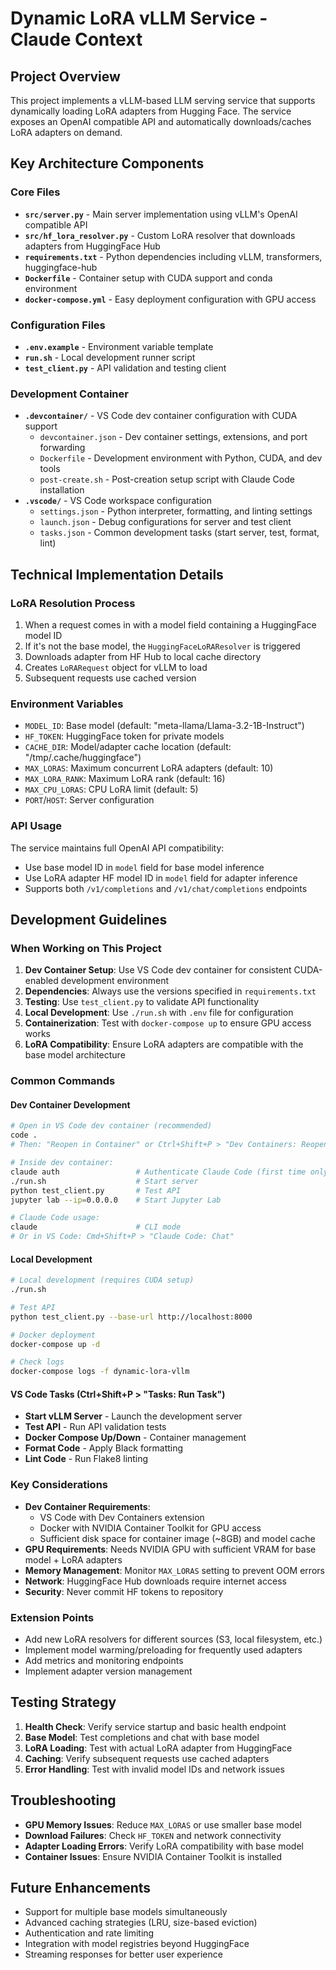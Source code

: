 # Dynamic LoRA vLLM Service - Claude Context

## Project Overview
This project implements a vLLM-based LLM serving service that supports dynamically loading LoRA adapters from Hugging Face. The service exposes an OpenAI compatible API and automatically downloads/caches LoRA adapters on demand.

## Key Architecture Components

### Core Files
- **`src/server.py`** - Main server implementation using vLLM's OpenAI compatible API
- **`src/hf_lora_resolver.py`** - Custom LoRA resolver that downloads adapters from HuggingFace Hub
- **`requirements.txt`** - Python dependencies including vLLM, transformers, huggingface-hub
- **`Dockerfile`** - Container setup with CUDA support and conda environment
- **`docker-compose.yml`** - Easy deployment configuration with GPU access

### Configuration Files
- **`.env.example`** - Environment variable template
- **`run.sh`** - Local development runner script
- **`test_client.py`** - API validation and testing client

### Development Container
- **`.devcontainer/`** - VS Code dev container configuration with CUDA support
  - `devcontainer.json` - Dev container settings, extensions, and port forwarding
  - `Dockerfile` - Development environment with Python, CUDA, and dev tools
  - `post-create.sh` - Post-creation setup script with Claude Code installation
- **`.vscode/`** - VS Code workspace configuration
  - `settings.json` - Python interpreter, formatting, and linting settings
  - `launch.json` - Debug configurations for server and test client
  - `tasks.json` - Common development tasks (start server, test, format, lint)

## Technical Implementation Details

### LoRA Resolution Process
1. When a request comes in with a model field containing a HuggingFace model ID
2. If it's not the base model, the `HuggingFaceLoRAResolver` is triggered
3. Downloads adapter from HF Hub to local cache directory
4. Creates `LoRARequest` object for vLLM to load
5. Subsequent requests use cached version

### Environment Variables
- `MODEL_ID`: Base model (default: "meta-llama/Llama-3.2-1B-Instruct")
- `HF_TOKEN`: HuggingFace token for private models
- `CACHE_DIR`: Model/adapter cache location (default: "/tmp/.cache/huggingface")
- `MAX_LORAS`: Maximum concurrent LoRA adapters (default: 10)
- `MAX_LORA_RANK`: Maximum LoRA rank (default: 16)
- `MAX_CPU_LORAS`: CPU LoRA limit (default: 5)
- `PORT`/`HOST`: Server configuration

### API Usage
The service maintains full OpenAI API compatibility:
- Use base model ID in `model` field for base model inference
- Use LoRA adapter HF model ID in `model` field for adapter inference
- Supports both `/v1/completions` and `/v1/chat/completions` endpoints

## Development Guidelines

### When Working on This Project
1. **Dev Container Setup**: Use VS Code dev container for consistent CUDA-enabled development environment
2. **Dependencies**: Always use the versions specified in `requirements.txt`
3. **Testing**: Use `test_client.py` to validate API functionality
4. **Local Development**: Use `./run.sh` with `.env` file for configuration
5. **Containerization**: Test with `docker-compose up` to ensure GPU access works
6. **LoRA Compatibility**: Ensure LoRA adapters are compatible with the base model architecture

### Common Commands

#### Dev Container Development
```bash
# Open in VS Code dev container (recommended)
code .
# Then: "Reopen in Container" or Ctrl+Shift+P > "Dev Containers: Reopen in Container"

# Inside dev container:
claude auth                 # Authenticate Claude Code (first time only)
./run.sh                    # Start server
python test_client.py       # Test API
jupyter lab --ip=0.0.0.0    # Start Jupyter Lab

# Claude Code usage:
claude                      # CLI mode
# Or in VS Code: Cmd+Shift+P > "Claude Code: Chat"
```

#### Local Development
```bash
# Local development (requires CUDA setup)
./run.sh

# Test API
python test_client.py --base-url http://localhost:8000

# Docker deployment
docker-compose up -d

# Check logs
docker-compose logs -f dynamic-lora-vllm
```

#### VS Code Tasks (Ctrl+Shift+P > "Tasks: Run Task")
- **Start vLLM Server** - Launch the development server
- **Test API** - Run API validation tests
- **Docker Compose Up/Down** - Container management
- **Format Code** - Apply Black formatting
- **Lint Code** - Run Flake8 linting

### Key Considerations
- **Dev Container Requirements**: 
  - VS Code with Dev Containers extension
  - Docker with NVIDIA Container Toolkit for GPU access
  - Sufficient disk space for container image (~8GB) and model cache
- **GPU Requirements**: Needs NVIDIA GPU with sufficient VRAM for base model + LoRA adapters
- **Memory Management**: Monitor `MAX_LORAS` setting to prevent OOM errors
- **Network**: HuggingFace Hub downloads require internet access
- **Security**: Never commit HF tokens to repository

### Extension Points
- Add new LoRA resolvers for different sources (S3, local filesystem, etc.)
- Implement model warming/preloading for frequently used adapters
- Add metrics and monitoring endpoints
- Implement adapter version management

## Testing Strategy
1. **Health Check**: Verify service startup and basic health endpoint
2. **Base Model**: Test completions and chat with base model
3. **LoRA Loading**: Test with actual LoRA adapter from HuggingFace
4. **Caching**: Verify subsequent requests use cached adapters
5. **Error Handling**: Test with invalid model IDs and network issues

## Troubleshooting
- **GPU Memory Issues**: Reduce `MAX_LORAS` or use smaller base model
- **Download Failures**: Check `HF_TOKEN` and network connectivity
- **Adapter Loading Errors**: Verify LoRA compatibility with base model
- **Container Issues**: Ensure NVIDIA Container Toolkit is installed

## Future Enhancements
- Support for multiple base models simultaneously
- Advanced caching strategies (LRU, size-based eviction)
- Authentication and rate limiting
- Integration with model registries beyond HuggingFace
- Streaming responses for better user experience